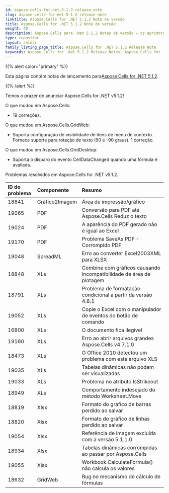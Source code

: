 ```yaml
---
id: aspose-cells-for-net-5-1-2-release-note
slug: aspose-cells-for-net-5-1-2-release-note
linktitle: Aspose.Cells for .NET 5.1.2 Nota de versão
title: Aspose.Cells for .NET 5.1.2 Nota de versão
weight: 40
description: Aspose.Cells para .Net 5.1.2 Notas de versão – os aprimoramentos mais recentes, novos recursos e correções
type: repositor
layout: releas
family_listing_page_title: Aspose.Cells for .NET 5.1.2 Release Note
keywords: Aspose.Cells for .Net 5.1.2 Release Notes, Aspose.Cells for .Net 5.1.2 updates and fixe
---
```

{{% alert color="primary" %}} 

 Esta página contém notas de lançamento para[Aspose.Cells for .NET 5.1.2](https://releases.aspose.com/cells/net/new-releases/aspose.cells-for-.net-5.1.2/)

{{% /alert %}} 

 Temos o prazer de anunciar Aspose.Cells for .NET v5.1.2!

 O que mudou em Aspose.Cells:

- 19 correções.

 O que mudou em Aspose.Cells.GridWeb:

- Suporta configuração de visibilidade de itens de menu de contexto.
 Fornece suporte para rotação de texto (90 e -90 graus).
 1 correção.



 O que mudou em Aspose.Cells.GridDesktop:

- Suporta o disparo do evento CellDataChanged quando uma fórmula é avaliada.



 Problemas resolvidos em Aspose.Cells for .NET v5.1.2.

|**ID do problema** |**Componente** |**Resumo** |
| :- | :- | :- |
|18841 | Gráfico2Imagem| Área de impressão/gráfico|
|19065 | PDF| Conversão para PDF até Aspose.Cells Reduz o texto|
|19024 | PDF| A aparência do PDF gerado não é igual ao Excel|
|19170 | PDF| Problema SaveAs PDF - Corrompido PDF|
|19048 | SpreadML| Erro ao converter Excel2003XML para XLSX|
|18848 | XLs| Combine com gráficos causando incompatibilidade de área de plotagem|
|18791 | XLs| Problema de formatação condicional a partir da versão 4.8.1|
|19052 | XLs| Copie o Excel com o manipulador de eventos do botão de comando|
|16800 | XLs| O documento fica ilegível|
|19160 | XLs|Erro ao abrir arquivos grandes Aspose.Cells v4.7.1.0|
|18473 | XLs| O Office 2010 detectou um problema com este arquivo XLS|
|19035 | XLs| Tabelas dinâmicas não podem ser visualizadas|
|19033 | XLs| Problema no atributo IsStrikeout|
|18949 | XLs| Comportamento indesejado do método Worksheet.Move|
|18819 | Xlsx| Formato do gráfico de barras perdido ao salvar|
|18820 | Xlsx| Formato do gráfico de linhas perdido ao salvar|
|19054 | Xlsx| Referência de imagem excluída com a versão 5.1.1.0|
|18934 | Xlsx| Tabelas dinâmicas corrompidas ao passar por Aspose.Cells|
|19055 | Xlsx| Workbook.CalculateFormula() não calcula os valores|
|18632 | GridWeb| Bug no mecanismo de cálculo de fórmulas|


